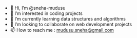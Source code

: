 - 👋 Hi, I’m @sneha-mudusu
- 👀 I’m interested in coding projects
- 🌱 I’m currently learning data structures and algorithms
- 💞️ I’m looking to collaborate on web development projects
- 📫 How to reach me : mudusu.sneha@gmail.com

<!---
sneha-mudusu/sneha-mudusu is a ✨ special ✨ repository because its `README.md` (this file) appears on your GitHub profile.
You can click the Preview link to take a look at your changes.
--->

